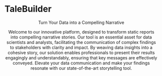 # TaleBuilder


<center>Turn Your Data into a Compelling Narrative</center>

<p align="center">
  Welcome to our innovative platform, designed to transform static reports into compelling narrative stories. Our tool is an essential asset for data scientists and analysts, facilitating the communication of complex findings to stakeholders with clarity and impact. By weaving data insights into a cohesive story, our solution enables professionals to present their results engagingly and understandably, ensuring that key messages are effectively conveyed. Elevate your data communication and make your findings resonate with our state-of-the-art storytelling tool.
</p>
